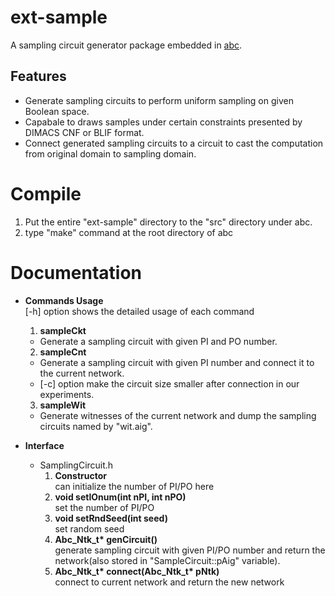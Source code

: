 # ext-sample
A sampling circuit generator package embedded in [abc](https://github.com/berkeley-abc/abc).
## Features
- Generate sampling circuits to perform uniform sampling on given Boolean space.
- Capabale to draws samples under certain constraints presented by DIMACS CNF or BLIF format.
- Connect generated sampling circuits to a circuit to cast the computation from original domain to sampling domain.

# Compile
1. Put the entire "ext-sample" directory to the "src" directory under abc.
2. type "make" command at the root directory of abc

# Documentation
- **Commands Usage**  
  \[-h] option shows the detailed usage of each command
  1. **sampleCkt**  
    - Generate a sampling circuit with given PI and PO number.
  2. **sampleCnt**  
    - Generate a sampling circuit with given PI number and connect it to the current network.  
    - \[-c] option make the circuit size smaller after connection in our experiments.
  3. **sampleWit**  
    - Generate witnesses of the current network and dump the sampling circuits named by "wit<num>.aig".

- **Interface**    
  - SamplingCircuit.h
    1. **Constructor**  
      can initialize the number of PI/PO here
    2. **void setIOnum(int nPI, int nPO)**  
      set the number of PI/PO
    3. **void setRndSeed(int seed)**  
      set random seed
    4. **Abc_Ntk_t\* genCircuit()**  
      generate sampling circuit with given PI/PO number and return the network(also stored in "SampleCircuit::pAig" variable).
    5. **Abc_Ntk_t\* connect(Abc_Ntk_t\* pNtk)**  
      connect to current network and return the new network
